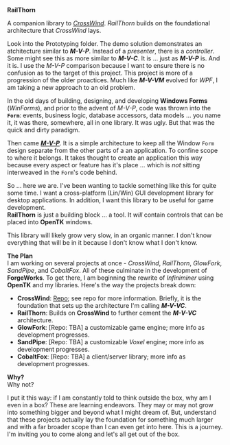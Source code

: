 **RailThorn**  

A companion library to [*CrossWind*](https://github.com/PatriotRants/CrossWind). *RailThorn* builds on the foundational architecture that *CrossWind* lays.

Look into the Prototyping folder. The demo solution demonstrates an atchitecture similar to ***M-V-P***. Instead of a _presenter_, there is a _controller_.  
Some might see this as more similar to ***M-V-C***. It is ... just as ***M-V-P*** is. And it is. I use the *M-V-P* comparison because I want to ensure there is no confusion as to the target of this project. This project is more of a progression of the older proactices. Much like ***M-V-VM*** evolved for *WPF*, I am taking a new approach to an old problem.  

In the old days of building, designing, and developing **Windows Forms** (*WinForms*), and prior to the advent of *M-V-P*, code was thrown into the **`Form`**: events, business logic, database accessors, data models ... you name it, it was there, somewhere, all in one library. It was ugly. But that was the quick and dirty paradigm.  

Then came [***M-V-P***](https://www.geeksforgeeks.org/mvp-model-view-presenter-architecture-pattern-in-android-with-example/). It is a simple architecture to keep all the Window `Form` design separate from the other parts of a an application. To confine scope to where it belongs. It takes thought to create an application this way because every aspect or feature has it's place ... which is *not* sitting interweaved in the `Form`'s code behind.  

So ... here we are. I've been wanting to tackle something like this for quite some time. I want a cross-platform (Lin/Win) GUI development library for desktop applications. In addition, I want this library to be useful for game development.  
**RailThorn** is just a building block ... a tool. It *will* contain controls that can be placed into **OpenTK** windows. 

This library will likely grow very slow, in an organic manner. I don't know everything that will be in it because I don't know what I don't know.  

**The Plan**  
I am working on several projects at once - *CrossWind*, *RailThorn*, *GlowFork*, *SandPipe*, and *CobaltFox*. All of these culminate in the development of **ForgeWorks**. To get there, I am beginning the rewrite of *Infiniminer* using **OpenTK** and my libraries. 
Here's the way the projects break down:
 - **CrossWind**: [Repo](); see repo for more information. Briefly, it is the foundation that sets up the architecture I'm calling ***M-V-VC***.
 - **RailThorn**: Builds on **CrossWind** to further cement the ***M-V-VC*** architecture.
 - **GlowFork**: [Repo: TBA] a customizable game engine; more info as development progresses.
 - **SandPipe**: [Repo: TBA] a customizable *Voxel* engine; more info as development progresses.
 - **CobaltFox**: [Repo: TBA] a client/server library; more info as development progresses.

**Why?**  
Why not?

I put it this way: if I am constantly told to think outside the box, why am I even in a box? These are learning endeavors. They may or may not grow into something bigger and beyond what I might dream of. But, understand that these projects actually lay the foundation for something much larger and with a far broader scope than I can even get into here. This is a journey. I'm inviting you to come along and let's all get out of the box.
